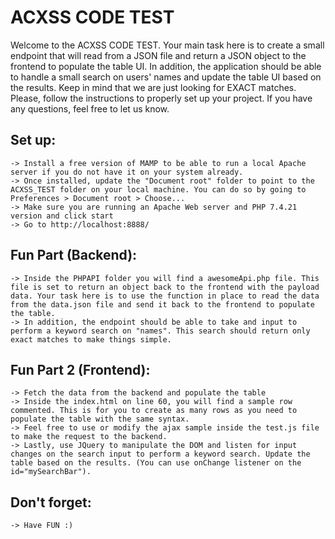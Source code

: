 # ACXSS CODE TEST
Welcome to the ACXSS CODE TEST. Your main task here is to create a small endpoint that will read from a JSON file and return a JSON object to the frontend to populate the table UI. In addition, the application should be able to handle a small search on users' names and update the table UI based on the results. Keep in mind that we are just looking for EXACT matches. Please, follow the instructions to properly set up your project. If you have any questions, feel free to let us know.

## Set up:
	-> Install a free version of MAMP to be able to run a local Apache server if you do not have it on your system already.
	-> Once installed, update the "Document root" folder to point to the ACXSS_TEST folder on your local machine. You can do so by going to Preferences > Document root > Choose...
	-> Make sure you are running an Apache Web server and PHP 7.4.21 version and click start
	-> Go to http://localhost:8888/

## Fun Part (Backend):
	-> Inside the PHPAPI folder you will find a awesomeApi.php file. This file is set to return an object back to the frontend with the payload data. Your task here is to use the function in place to read the data from the data.json file and send it back to the frontend to populate the table.
	-> In addition, the endpoint should be able to take and input to perform a keyword search on "names". This search should return only exact matches to make things simple.

## Fun Part 2 (Frontend):
	-> Fetch the data from the backend and populate the table
	-> Inside the index.html on line 60, you will find a sample row commented. This is for you to create as many rows as you need to populate the table with the same syntax.
	-> Feel free to use or modify the ajax sample inside the test.js file to make the request to the backend.
	-> Lastly, use JQuery to manipulate the DOM and listen for input changes on the search input to perform a keyword search. Update the table based on the results. (You can use onChange listener on the id="mySearchBar").


## Don't forget:
	-> Have FUN :)
